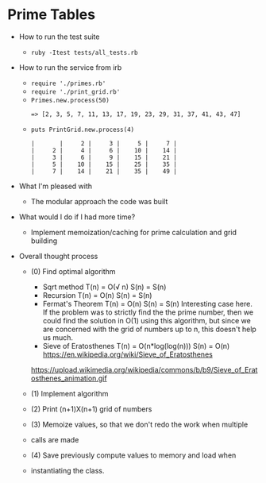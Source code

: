 # Prime Tables

* How to run the test suite
  * `ruby -Itest tests/all_tests.rb`

* How to run the service from irb
  * `require './primes.rb'`
  * `require './print_grid.rb'`
  * `Primes.new.process(50)`
    ```
    => [2, 3, 5, 7, 11, 13, 17, 19, 23, 29, 31, 37, 41, 43, 47]
    ```
  * `puts PrintGrid.new.process(4)`
    ```
    |       |     2 |     3 |     5 |     7 |
    |     2 |     4 |     6 |    10 |    14 |
    |     3 |     6 |     9 |    15 |    21 |
    |     5 |    10 |    15 |    25 |    35 |
    |     7 |    14 |    21 |    35 |    49 |
    ```

* What I'm pleased with
  * The modular approach the code was built

* What would I do if I had more time?
  * Implement memoization/caching for prime calculation and grid building

* Overall thought process
    * (0) Find optimal algorithm
      * Sqrt method
       T(n) = O(√ n)
       S(n) = S(n)
      * Recursion
      T(n) = O(n)
      S(n) = S(n)
      * Fermat's Theorem
      T(n) = O(n)
      S(n) = S(n)
      Interesting case here.  If the problem was to strictly find the
      the prime number, then we could find the solution in O(1) using
      this algorithm, but since we are concerned with the grid of numbers
      up to n, this doesn't help us much.
      * Sieve of Eratosthenes
      T(n) = O(n*log(log(n)))
      S(n) = O(n)
      https://en.wikipedia.org/wiki/Sieve_of_Eratosthenes

      https://upload.wikimedia.org/wikipedia/commons/b/b9/Sieve_of_Eratosthenes_animation.gif

    * (1) Implement algorithm
    * (2) Print (n+1)X(n+1) grid of numbers
    * (3) Memoize values, so that we don't redo the work when multiple
    * calls are made
    * (4) Save previously compute values to memory and load when
    * instantiating the class.
